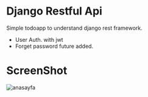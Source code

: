 # Django Restful Api
Simple todoapp to understand django rest framework.

- User Auth. with jwt
- Forget password future added.

# ScreenShot

![anasayfa](https://i.ibb.co/FJ160D3/updatedproject.png)


